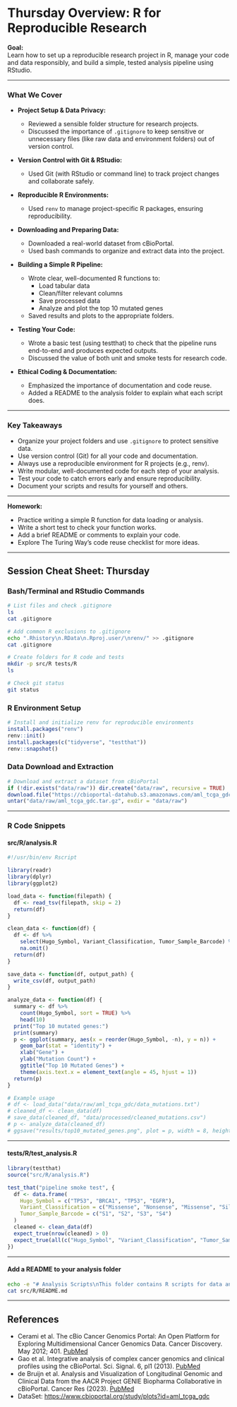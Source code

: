 # Thursday Overview: R for Reproducible Research

**Goal:**  
Learn how to set up a reproducible research project in R, manage your code and data responsibly, and build a simple, tested analysis pipeline using RStudio.

---

### What We Cover

- **Project Setup & Data Privacy:**  
  - Reviewed a sensible folder structure for research projects.
  - Discussed the importance of `.gitignore` to keep sensitive or unnecessary files (like raw data and environment folders) out of version control.

- **Version Control with Git & RStudio:**  
  - Used Git (with RStudio or command line) to track project changes and collaborate safely.

- **Reproducible R Environments:**  
  - Used `renv` to manage project-specific R packages, ensuring reproducibility.

- **Downloading and Preparing Data:**  
  - Downloaded a real-world dataset from cBioPortal.
  - Used bash commands to organize and extract data into the project.

- **Building a Simple R Pipeline:**  
  - Wrote clear, well-documented R functions to:
    - Load tabular data
    - Clean/filter relevant columns
    - Save processed data
    - Analyze and plot the top 10 mutated genes
  - Saved results and plots to the appropriate folders.

- **Testing Your Code:**  
  - Wrote a basic test (using testthat) to check that the pipeline runs end-to-end and produces expected outputs.
  - Discussed the value of both unit and smoke tests for research code.

- **Ethical Coding & Documentation:**  
  - Emphasized the importance of documentation and code reuse.
  - Added a README to the analysis folder to explain what each script does.

---

### Key Takeaways

- Organize your project folders and use `.gitignore` to protect sensitive data.
- Use version control (Git) for all your code and documentation.
- Always use a reproducible environment for R projects (e.g., renv).
- Write modular, well-documented code for each step of your analysis.
- Test your code to catch errors early and ensure reproducibility.
- Document your scripts and results for yourself and others.

---

**Homework:**  
- Practice writing a simple R function for data loading or analysis.
- Write a short test to check your function works.
- Add a brief README or comments to explain your code.
- Explore The Turing Way’s code reuse checklist for more ideas.

---

## Session Cheat Sheet: Thursday

### Bash/Terminal and RStudio Commands

```bash
# List files and check .gitignore
ls
cat .gitignore

# Add common R exclusions to .gitignore
echo ".Rhistory\n.RData\n.Rproj.user/\nrenv/" >> .gitignore
cat .gitignore

# Create folders for R code and tests
mkdir -p src/R tests/R
ls

# Check git status
git status
```

### R Environment Setup

```r
# Install and initialize renv for reproducible environments
install.packages("renv")
renv::init()
install.packages(c("tidyverse", "testthat"))
renv::snapshot()
```

### Data Download and Extraction

```r
# Download and extract a dataset from cBioPortal
if (!dir.exists("data/raw")) dir.create("data/raw", recursive = TRUE)
download.file("https://cbioportal-datahub.s3.amazonaws.com/aml_tcga_gdc.tar.gz", destfile = "data/raw/aml_tcga_gdc.tar.gz")
untar("data/raw/aml_tcga_gdc.tar.gz", exdir = "data/raw")
```

---

### R Code Snippets

#### src/R/analysis.R

```r
#!/usr/bin/env Rscript

library(readr)
library(dplyr)
library(ggplot2)

load_data <- function(filepath) {
  df <- read_tsv(filepath, skip = 2)
  return(df)
}

clean_data <- function(df) {
  df <- df %>%
    select(Hugo_Symbol, Variant_Classification, Tumor_Sample_Barcode) %>%
    na.omit()
  return(df)
}

save_data <- function(df, output_path) {
  write_csv(df, output_path)
}

analyze_data <- function(df) {
  summary <- df %>%
    count(Hugo_Symbol, sort = TRUE) %>%
    head(10)
  print("Top 10 mutated genes:")
  print(summary)
  p <- ggplot(summary, aes(x = reorder(Hugo_Symbol, -n), y = n)) +
    geom_bar(stat = "identity") +
    xlab("Gene") +
    ylab("Mutation Count") +
    ggtitle("Top 10 Mutated Genes") +
    theme(axis.text.x = element_text(angle = 45, hjust = 1))
  return(p)
}

# Example usage
# df <- load_data("data/raw/aml_tcga_gdc/data_mutations.txt")
# cleaned_df <- clean_data(df)
# save_data(cleaned_df, "data/processed/cleaned_mutations.csv")
# p <- analyze_data(cleaned_df)
# ggsave("results/top10_mutated_genes.png", plot = p, width = 8, height = 5)
```

---

#### tests/R/test_analysis.R

```r
library(testthat)
source("src/R/analysis.R")

test_that("pipeline smoke test", {
  df <- data.frame(
    Hugo_Symbol = c("TP53", "BRCA1", "TP53", "EGFR"),
    Variant_Classification = c("Missense", "Nonsense", "Missense", "Silent"),
    Tumor_Sample_Barcode = c("S1", "S2", "S3", "S4")
  )
  cleaned <- clean_data(df)
  expect_true(nrow(cleaned) > 0)
  expect_true(all(c("Hugo_Symbol", "Variant_Classification", "Tumor_Sample_Barcode") %in% colnames(cleaned)))
})
```

---

#### Add a README to your analysis folder

```bash
echo -e "# Analysis Scripts\nThis folder contains R scripts for data analysis. Each script is documented and tested." > src/R/README.md
cat src/R/README.md
```
---  

## References
- Cerami et al. The cBio Cancer Genomics Portal: An Open Platform for Exploring Multidimensional Cancer Genomics Data. Cancer Discovery. May 2012; 401. [PubMed](https://www.ncbi.nlm.nih.gov/pubmed/22588877)
- Gao et al. Integrative analysis of complex cancer genomics and clinical profiles using the cBioPortal. Sci. Signal. 6, pl1 (2013). [PubMed](https://www.ncbi.nlm.nih.gov/pubmed/23550210)
- de Bruijn et al. Analysis and Visualization of Longitudinal Genomic and Clinical Data from the AACR Project GENIE Biopharma Collaborative in cBioPortal. Cancer Res (2023). [PubMed](https://pubmed.ncbi.nlm.nih.gov/37668528/)
- DataSet: https://www.cbioportal.org/study/plots?id=aml_tcga_gdc
